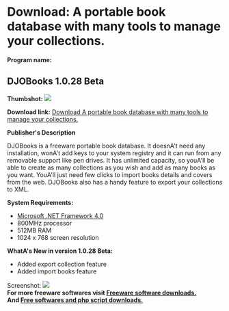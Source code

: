 # Download: A portable book database with many tools to manage your collections.

**Program name:**

## DJOBooks 1.0.28 Beta

  
**Thumbshot:** ![](http://www.freewarefiles.com/screenshot/djobooks_md.jpg)   
  
**Download link:** [Download A portable book database with many tools to manage your collections.](http://freesoftwares.boysofts.com/DJOBooks_program_90259.html)  
  


**Publisher's Description**  
  


DJOBooks is a freeware portable book database. It doesnA't need any installation, wonA't add keys to your system registry and it can run from any removable support like pen drives. It has unlimited capacity, so youA'll be able to create as many collections as you wish and add as many books as you want. YouA'll just need few clicks to import books details and covers from the web. DJOBooks also has a handy feature to export your collections to XML. 

**System Requirements:**

  * [Microsoft .NET Framework 4.0](http://www.freewarefiles.com/Microsoft-NET-Framework-4_program_55008.html)
  * 800MHz processor 
  * 512MB RAM 
  * 1024 x 768 screen resolution 

**WhatA's New in version 1.0.28 Beta:**

  * Added export collection feature 
  * Added import books feature 

  
  
Screenshot: ![](http://www.freewarefiles.com/screenshot/djobooks.jpg)   
**For more freeware softwares visit [Freeware software downloads.](http://freesoftwares.boysofts.com/)**   
**And [Free softwares and php script downloads.](http://www.boysofts.com/)**
